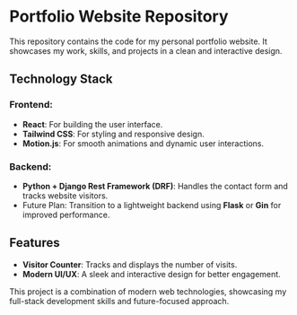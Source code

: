 # Portfolio Website Repository

This repository contains the code for my personal portfolio website. It showcases my work, skills, and projects in a clean and interactive design.

## Technology Stack
### Frontend:
- **React**: For building the user interface.
- **Tailwind CSS**: For styling and responsive design.
- **Motion.js**: For smooth animations and dynamic user interactions.

### Backend:
- **Python + Django Rest Framework (DRF)**: Handles the contact form and tracks website visitors.
- Future Plan: Transition to a lightweight backend using **Flask** or **Gin** for improved performance.

## Features
- **Visitor Counter**: Tracks and displays the number of visits.
- **Modern UI/UX**: A sleek and interactive design for better engagement.

This project is a combination of modern web technologies, showcasing my full-stack development skills and future-focused approach.